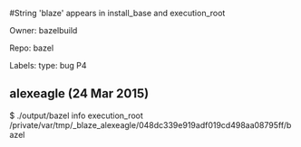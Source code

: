 #String 'blaze' appears in install_base and execution_root

Owner: bazelbuild

Repo: bazel

Labels: type: bug P4 

## alexeagle (24 Mar 2015)

$ ./output/bazel info execution_root
/private/var/tmp/_blaze_alexeagle/048dc339e919adf019cd498aa08795ff/bazel


